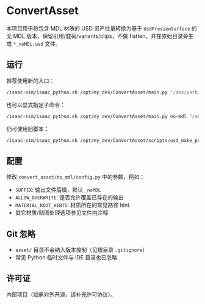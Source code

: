 # ConvertAsset

本项目用于将包含 MDL 材质的 USD 资产批量转换为基于 `UsdPreviewSurface` 的无 MDL 版本，保留引用/载荷/variants/clips，不做 flatten，并在原始目录旁生成 `*_noMDL.usd` 文件。

## 运行

推荐使用新的入口：

```bash
/isaac-sim/isaac_python.sh /opt/my_dev/ConvertAsset/main.py "/abs/path/to/top.usd"
```

也可以显式指定子命令：

```bash
/isaac-sim/isaac_python.sh /opt/my_dev/ConvertAsset/main.py no-mdl "/abs/path/to/top.usd"
```

仍可使用旧脚本：

```bash
/isaac-sim/isaac_python.sh /opt/my_dev/ConvertAsset/scripts/usd_make_preview_copies.py "/abs/path/to/top.usd"
```

## 配置

修改 `convert_asset/no_mdl/config.py` 中的参数，例如：
- `SUFFIX`: 输出文件后缀，默认 `_noMDL`
- `ALLOW_OVERWRITE`: 是否允许覆盖已存在的输出
- `MATERIAL_ROOT_HINTS`: 材质所在的常见路径 hint
- 其它材质/贴图处理选项参见文件内注释

## Git 忽略

- `asset/` 目录不会纳入版本控制（见根目录 `.gitignore`）
- 常见 Python 临时文件与 IDE 目录也已忽略

## 许可证

内部项目（如需对外开源，请补充许可协议）。
